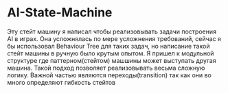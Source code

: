 # AI-State-Machine
Эту стейт машину я написал чтобы реализовывать задачи построения AI в играх. Она усложнялась по мере усложнения требований, сейчас я бы использовал Behaviour Tree для таких задач, но написание такой стейт машины в ручную было крутым опытом.
Я пришел к модульной структуре где паттерном(стейтом) машшины может выступать другая машина. Такой подход позволяет реализовывать весьма сложную логику.
Важной частью являются переходы(transition) так как они во много определяют гибкость стейтов 
